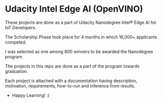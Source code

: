 # Udacity Intel Edge AI (OpenVINO)

These projects are done as a part of Udacity Nanodegree Intel® Edge AI for IoT Developers.

The Scholarship Phase took place for 4 months in which 16,000+ applicants competed.

I was selected as one among 800 winners to be awarded the Nanodegree program.

The projects in this repo are done as a part of the program towards graduation.

Each project is attached with a documentation having description, motivation, requirements, how-to-run and inference from results.

- Happy Learning! :)
